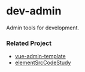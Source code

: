 # dev-admin

Admin tools for development.

### Related Project

- [vue-admin-template](https://github.com/PanJiaChen/vue-admin-template/tree/4.4.0)
- [elementSrcCodeStudy](https://github.com/shuirongshuifu/elementSrcCodeStudy)
